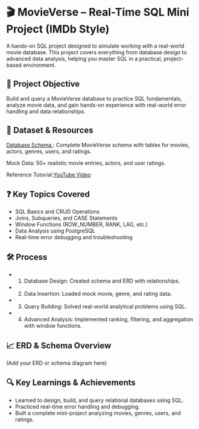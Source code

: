 # 🎬 MovieVerse – Real-Time SQL Mini Project (IMDb Style)
A hands-on SQL project designed to simulate working with a real-world movie database.
This project covers everything from database design to advanced data analysis, helping you master SQL in a practical, project-based environment.

## 🎯 Project Objective
Build and query a MovieVerse database to practice SQL fundamentals, analyze movie data, and gain hands-on experience with real-world error handling and data relationships.

## 📂 Dataset & Resources
<a href="https://github.com/jyotigupta17998/SQL---Real-time-mini-project-based-on-a-Movie-Database-IMDb-style-/blob/main/MovieVerse%20Mini.sql">Database Schema </a> : Complete MovieVerse schema with tables for movies, actors, genres, users, and ratings.

Mock Data: 50+ realistic movie entries, actors, and user ratings.

Reference Tutorial:<a href= "https://www.youtube.com/watch?v=buDDm4-MHtc&embeds_referring_euri=https%3A%2F%2Fdatasteroid.info%2F">YouTube Video </a>

## ❓ Key Topics Covered
- SQL Basics and CRUD Operations
- Joins, Subqueries, and CASE Statements
- Window Functions (ROW_NUMBER, RANK, LAG, etc.)
- Data Analysis using PostgreSQL
- Real-time error debugging and troubleshooting

## 🛠 Process
- 1. Database Design: Created schema and ERD with relationships.
- 2. Data Insertion: Loaded mock movie, genre, and rating data.
- 3. Query Building: Solved real-world analytical problems using SQL.
- 4. Advanced Analysis: Implemented ranking, filtering, and aggregation with window functions.
 
## 📈 ERD & Schema Overview
(Add your ERD or schema diagram here)

## 🔍 Key Learnings & Achievements
- Learned to design, build, and query relational databases using SQL.
- Practiced real-time error handling and debugging.
- Built a complete mini-project analyzing movies, genres, users, and ratings.
